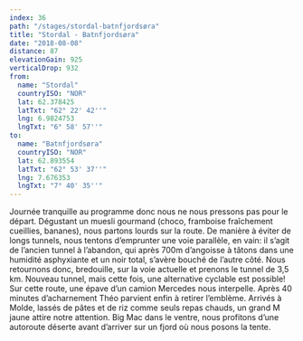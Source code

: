 ```yaml
---
index: 36
path: "/stages/stordal-batnfjordsøra"
title: "Stordal - Batnfjordsøra"
date: "2018-08-08"
distance: 87
elevationGain: 925
verticalDrop: 932
from:
  name: "Stordal"
  countryISO: "NOR"
  lat: 62.378425
  latTxt: "62° 22' 42''"
  lng: 6.9824753
  lngTxt: "6° 58' 57''"
to:
  name: "Batnfjordsøra"
  countryISO: "NOR"
  lat: 62.893554
  latTxt: "62° 53' 37''"
  lng: 7.676353
  lngTxt: "7° 40' 35''"
---
```


Journée tranquille au programme donc nous ne nous pressons pas pour le départ. Dégustant un muesli gourmand (choco, framboise fraîchement cueillies, bananes), nous partons lourds sur la route. De manière à éviter de longs tunnels, nous tentons d’emprunter une voie parallèle, en vain: il s’agit de l’ancien tunnel à l’abandon, qui après 700m d’angoisse à tâtons dans une humidité asphyxiante et un noir total, s’avère bouché de l’autre côté. Nous retournons donc, bredouille, sur la voie actuelle et prenons le tunnel de 3,5 km. Nouveau tunnel, mais cette fois, une alternative cyclable est possible! Sur cette route, une épave d’un camion Mercedes nous interpelle. Après 40 minutes d’acharnement Théo parvient enfin à retirer l’emblème. Arrivés à Molde, lassés de pâtes et de riz comme seuls repas chauds, un grand M jaune attire notre attention. Big Mac dans le ventre, nous profitons d’une autoroute déserte avant d’arriver sur un fjord où nous posons la tente.
